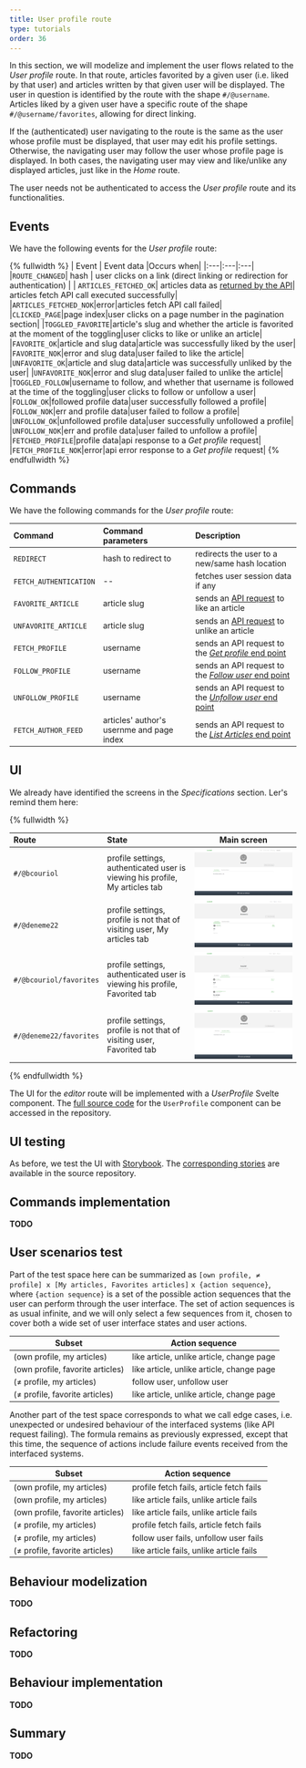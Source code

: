 ```yaml
---
title: User profile route 
type: tutorials
order: 36
---
```


In this section, we will modelize and implement the user flows related to the *User profile* route. In that route, articles favorited by a given user (i.e. liked by that user) and articles written by that given user will be displayed. The user in question is identified by the route with the shape `#/@username`. Articles liked by a given user have a specific route of the shape `#/@username/favorites`, allowing for direct linking. 

If the (authenticated) user navigating to the route is the same as the user whose profile must be displayed, that user may edit his profile settings. Otherwise, the navigating user may follow the user whose profile page is displayed. In both cases, the navigating user may view and like/unlike any displayed articles, just like in the *Home* route.

The user needs not be authenticated to access the *User profile* route and its functionalities.

## Events
We have the following events for the *User profile* route:

{% fullwidth %}
| Event | Event data |Occurs when|
|:---|:---|:---|
|`ROUTE_CHANGED`| hash | user clicks on a link (direct linking or redirection for authentication) |
| `ARTICLES_FETCHED_OK`| articles data as [returned by the API](https://github.com/gothinkster/realworld/tree/master/api#multiple-articles)| articles fetch API call executed successfully|
|`ARTICLES_FETCHED_NOK`|error|articles fetch API call failed|
|`CLICKED_PAGE`|page index|user clicks on a page number in the pagination section|
|`TOGGLED_FAVORITE`|article's slug and whether the article is favorited at the moment of the toggling|user clicks to like or unlike an article|
|`FAVORITE_OK`|article and slug data|article was successfully liked by the user|
|`FAVORITE_NOK`|error and slug data|user failed to like the article|
|`UNFAVORITE_OK`|article and slug data|article was successfully unliked by the user|
|`UNFAVORITE_NOK`|error and slug data|user failed to unlike the article|
|`TOGGLED_FOLLOW`|username to follow, and whether that username is followed at the time of the toggling|user clicks to follow or unfollow a user|
|`FOLLOW_OK`|followed profile data|user successfully followed a profile|
|`FOLLOW_NOK`|err and profile data|user failed to follow a profile|
|`UNFOLLOW_OK`|unfollowed profile data|user successfully unfollowed a profile|
|`UNFOLLOW_NOK`|err and profile data|user failed to unfollow a profile|
|`FETCHED_PROFILE`|profile data|api response to a *Get profile* request|
|`FETCH_PROFILE_NOK`|error|api error response to a *Get profile* request|
{% endfullwidth %}

## Commands
We have the following commands for the *User profile* route:

| Command | Command parameters |Description|
|:---|:---|:---|
| `REDIRECT`| hash to redirect to| redirects the user to a new/same hash location| 
| `FETCH_AUTHENTICATION`| -- | fetches user session data if any| 
| `FAVORITE_ARTICLE`| article slug| sends an [API request](https://github.com/gothinkster/realworld/tree/master/api#favorite-article) to like an article| 
| `UNFAVORITE_ARTICLE`| article slug| sends an [API request](https://github.com/gothinkster/realworld/tree/master/api#unfavorite-article) to unlike an article| 
| `FETCH_PROFILE`| username | sends an API request to the [*Get profile* end point](https://github.com/gothinkster/realworld/tree/master/api#get-profile)|
| `FOLLOW_PROFILE`| username | sends an API request to the [*Follow user* end point](https://github.com/gothinkster/realworld/tree/master/api#follow-user)|
| `UNFOLLOW_PROFILE`| username | sends an API request to the [*Unfollow user* end point](https://github.com/gothinkster/realworld/tree/master/api#unfollow-user)|
| `FETCH_AUTHOR_FEED`| articles' author's usernme and page index | sends an API request to the [*List Articles* end point](https://github.com/gothinkster/realworld/tree/master/api#list-articles)|

## UI
We already have identified the screens in the *Specifications* section. Ler's remind them here:

{% fullwidth %}

|Route|State|Main screen|
|:---|:---|:---:|
|`#/@bcouriol`|profile settings, authenticated user is viewing his profile, My articles tab|![profile-settings](../../images/real-world/screenshot-demo.profile-settings.realworld.io-2019.08.06-23_13_56.png)|
|`#/@deneme22`|profile settings, profile is not that of visiting user, My articles tab|![user](../../images/real-world/screenshot-demo.user.realworld.io-2019.08.06-22_28_43.png)|
|`#/@bcouriol/favorites`|profile settings, authenticated user is viewing his profile, Favorited tab|![profile-settings](../../images/real-world/screenshot-demo.profile-settings-same-user.realworld.io-2019.11.11-17_36_08.png)|
|`#/@deneme22/favorites`|profile settings, profile is not that of visiting user, Favorited tab|![profile-settings](../../images/real-world/screenshot-demo.profile-settings-different-user.realworld.io-2019.11.11-17_36_08.png)|

{% endfullwidth %}

The UI for the *editor* route will be implemented with a *UserProfile* Svelte component. The [full source code](https://github.com/brucou/realworld-kingly-svelte/blob/with-profile-route/src/UI/UserProfile.svelte) for the `UserProfile` component can be accessed in the repository.

## UI testing
As before, we test the UI with [Storybook](https://storybook.js.org/). The [corresponding stories](https://github.com/brucou/realworld-kingly-svelte/tree/with-profile-route/stories) are available in the source repository.

## Commands implementation
**TODO**

## User scenarios test
Part of the test space here can be summarized as `[own profile, ≠ profile] x [My articles, Favorites articles]` `x {action sequence}`, where `{action sequence}` is a set of the possible action sequences that the user can perform through the user interface. The set of action sequences is as usual infinite, and we will only select a few sequences from it, chosen to cover both a wide set of user interface states and user actions. 

|Subset| Action sequence |
|---|---|
|(own profile, my articles)| like article, unlike article, change page|
|(own profile, favorite articles)| like article, unlike article, change page|
|(≠ profile, my articles)| follow user, unfollow user|
|(≠ profile, favorite articles)| like article, unlike article, change page|

Another part of the test space corresponds to what we call edge cases, i.e. unexpected or undesired behaviour of the interfaced systems (like API request failing). The formula remains as previously expressed, except that this time, the sequence of actions include failure events received from the interfaced systems.

| Subset| Action sequence|
|---|---|
|(own profile, my articles)| profile fetch fails, article fetch fails|
|(own profile, my articles)| like article fails, unlike article fails|
|(own profile, favorite articles)| like article fails, unlike article fails|
|(≠ profile, my articles)| profile fetch fails, article fetch fails|
|(≠ profile, my articles)| follow user fails, unfollow user fails|
|(≠ profile, favorite articles)| like article fails, unlike article fails|


## Behaviour modelization
**TODO**

## Refactoring
**TODO**

## Behaviour implementation
**TODO**

## Summary
**TODO**

